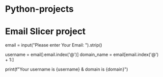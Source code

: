 # Python-projects 
# Email Slicer project
email = input("Please enter Your Email: ").strip()

username = email[:email.index('@')]
domain_name = email[email.index('@') + 1:]

print(f"Your username is {username} & domain is {domain}")
